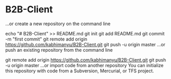 # B2B-Client
…or create a new repository on the command line

echo "# B2B-Client" >> README.md
git init
git add README.md
git commit -m "first commit"
git remote add origin https://github.com/kabhimanyu/B2B-Client.git
git push -u origin master
…or push an existing repository from the command line

git remote add origin https://github.com/kabhimanyu/B2B-Client.git
git push -u origin master
…or import code from another repository
You can initialize this repository with code from a Subversion, Mercurial, or TFS project.
